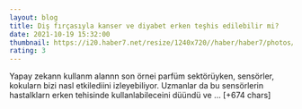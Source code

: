 ```yaml
--- 
layout: blog
title: Diş fırçasıyla kanser ve diyabet erken teşhis edilebilir mi?
date: 2021-10-19 15:32:00
thumbnail: https://i20.haber7.net/resize/1240x720//haber/haber7/photos/2021/42/dis_fircasiyla_kanser_ve_diyabet_erken_teshis_edilebilir_mi_1634657543_2726.jpg
rating: 3
---
```

Yapay zekann kullanm alannn son örnei parfüm sektörüyken, sensörler, kokularn bizi nasl etkilediini izleyebiliyor.
Uzmanlar da bu sensörlerin hastalklarn erken tehisinde kullanlabileceini düündü ve … [+674 chars]